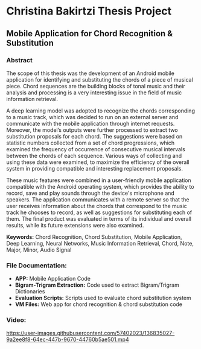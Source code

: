 # Christina Bakirtzi Thesis Project
## Mobile Application for Chord Recognition & Substitution

### Abstract
  The scope of this thesis was the development of an Android mobile application for identifying and substituting the chords of a piece of musical piece. Chord sequences are the building blocks of tonal music and their analysis and processing is a very interesting issue in the field of music information retrieval.
  
  A deep learning model was adopted to recognize the chords corresponding to a music track, which was decided to run on an external server and communicate with the mobile application through internet requests. Moreover, the model’s outputs were further processed to extract two substitution proposals for each chord. The suggestions were based on statistic numbers collected from a set of chord progressions, which examined the frequency of occurrence of consecutive musical intervals between the chords of each sequence. Various ways of collecting and using these data were examined, to maximize the efficiency of the overall system in providing compatible and interesting replacement proposals.
  
  These music features were combined in a user-friendly mobile application compatible with the Android operating system, which provides the ability to record, save and play sounds through the device's microphone and speakers. The application communicates with a remote server so that the user receives information about the chords that correspond to the music track he chooses to record, as well as suggestions for substituting each of them. The final product was evaluated in terms of its individual and overall results, while its future extensions were also examined.


**Keywords:** Chord Recognition, Chord Substitution, Mobile Application, Deep Learning, Neural Networks, Music Information Retrieval, Chord, Note, Major, Minor, Audio Signal


### File Documentation:
* **APP:** Mobile Application Code
* **Bigram-Trigram Extraction:** Code used to extract Bigram/Trigram Dictionaries
* **Evaluation Scripts:** Scripts used to evaluate chord substitution system
* **VM Files:** Web app for chord recognition & chord substitution code

### Video:
https://user-images.githubusercontent.com/57402023/136835027-9a2ee8f8-64ec-447b-9670-44760b5ae501.mp4


